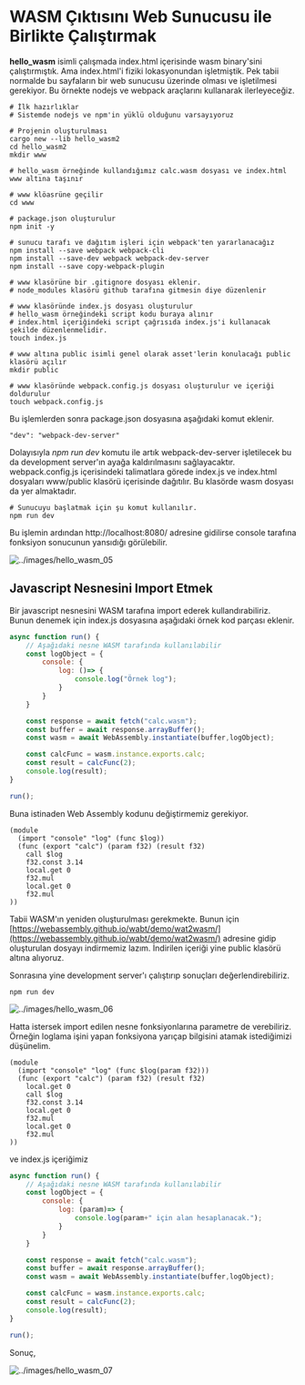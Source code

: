 # WASM Çıktısını Web Sunucusu ile Birlikte Çalıştırmak

**hello_wasm** isimli çalışmada index.html içerisinde wasm binary'sini çalıştırmıştık. Ama index.html'i fiziki lokasyonundan işletmiştik. Pek tabii normalde bu sayfaların bir web sunucusu üzerinde olması ve işletilmesi gerekiyor. Bu örnekte nodejs ve webpack araçlarını kullanarak ilerleyeceğiz.

```shell
# İlk hazırlıklar
# Sistemde nodejs ve npm'in yüklü olduğunu varsayıyoruz

# Projenin oluşturulması
cargo new --lib hello_wasm2
cd hello_wasm2
mkdir www

# hello_wasm örneğinde kullandığımız calc.wasm dosyası ve index.html www altına taşınır

# www klöasrüne geçilir
cd www

# package.json oluşturulur
npm init -y

# sunucu tarafı ve dağıtım işleri için webpack'ten yararlanacağız
npm install --save webpack webpack-cli
npm install --save-dev webpack webpack-dev-server
npm install --save copy-webpack-plugin

# www klasörüne bir .gitignore dosyası eklenir.
# node_modules klasörü github tarafına gitmesin diye düzenlenir

# www klasöründe index.js dosyası oluşturulur
# hello_wasm örneğindeki script kodu buraya alınır
# index.html içeriğindeki script çağrısıda index.js'i kullanacak şekilde düzenlenmelidir.
touch index.js

# www altına public isimli genel olarak asset'lerin konulacağı public klasörü açılır
mkdir public

# www klasöründe webpack.config.js dosyası oluşturulur ve içeriği doldurulur
touch webpack.config.js
```

Bu işlemlerden sonra package.json dosyasına aşağıdaki komut eklenir.

```text
"dev": "webpack-dev-server"
```

Dolayısıyla *npm run dev* komutu ile artık webpack-dev-server işletilecek bu da development server'ın ayağa kaldırılmasını sağlayacaktır. webpack.config.js içerisindeki talimatlara görede index.js ve index.html dosyaları www/public klasörü içerisinde dağıtılır. Bu klasörde wasm dosyası da yer almaktadır.

```shell
# Sunucuyu başlatmak için şu komut kullanılır.
npm run dev
```

Bu işlemin ardından http://localhost:8080/ adresine gidilirse console tarafına fonksiyon sonucunun yansıdığı görülebilir.

![../images/hello_wasm_05](../images/hello_wasm_05.png)

## Javascript Nesnesini Import Etmek

Bir javascript nesnesini WASM tarafına import ederek kullandırabiliriz. Bunun denemek için index.js dosyasına aşağıdaki örnek kod parçası eklenir.

```javascript
async function run() {
    // Aşağıdaki nesne WASM tarafında kullanılabilir
    const logObject = {
        console: {
            log: ()=> {
                console.log("Örnek log");
            }
        }
    }

    const response = await fetch("calc.wasm");
    const buffer = await response.arrayBuffer();
    const wasm = await WebAssembly.instantiate(buffer,logObject);

    const calcFunc = wasm.instance.exports.calc;
    const result = calcFunc(2);
    console.log(result);
}

run();
```

Buna istinaden Web Assembly kodunu değiştirmemiz gerekiyor.

```text
(module
  (import "console" "log" (func $log))
  (func (export "calc") (param f32) (result f32)
    call $log
    f32.const 3.14    
    local.get 0    
    f32.mul
    local.get 0
    f32.mul
))
```

Tabii WASM'ın yeniden oluşturulması gerekmekte. Bunun için [https://webassembly.github.io/wabt/demo/wat2wasm/](https://webassembly.github.io/wabt/demo/wat2wasm/) adresine gidip oluşturulan dosyayı indirmemiz lazım. İndirilen içeriği yine public klasörü altına alıyoruz.

Sonrasına yine development server'ı çalıştırıp sonuçları değerlendirebiliriz.

```shell
npm run dev
```

![../images/hello_wasm_06](../images/hello_wasm_06.png)

Hatta istersek import edilen nesne fonksiyonlarına parametre de verebiliriz. Örneğin loglama işini yapan fonksiyona yarıçap bilgisini atamak istediğimizi düşünelim.

```text
(module
  (import "console" "log" (func $log(param f32)))
  (func (export "calc") (param f32) (result f32)
    local.get 0
    call $log
    f32.const 3.14    
    local.get 0    
    f32.mul
    local.get 0
    f32.mul
))
```

ve index.js içeriğimiz

```javascript
async function run() {
    // Aşağıdaki nesne WASM tarafında kullanılabilir
    const logObject = {
        console: {
            log: (param)=> {
                console.log(param+" için alan hesaplanacak.");
            }
        }
    }

    const response = await fetch("calc.wasm");
    const buffer = await response.arrayBuffer();
    const wasm = await WebAssembly.instantiate(buffer,logObject);

    const calcFunc = wasm.instance.exports.calc;
    const result = calcFunc(2);
    console.log(result);
}

run();
```

Sonuç,

![../images/hello_wasm_07](../images/hello_wasm_07.png)